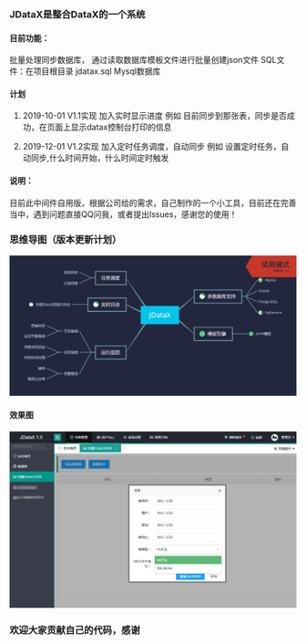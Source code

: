 ### JDataX是整合DataX的一个系统

#### 目前功能：
  批量处理同步数据库， 通过读取数据库模板文件进行批量创建json文件
  SQL文件：在项目根目录 jdatax.sql  Mysql数据库
  
#### 计划
1. 2019-10-01 V1.1实现 加入实时显示进度
    例如 目前同步到那张表，同步是否成功，在页面上显示datax控制台打印的信息

2. 2019-12-01 V1.2实现 加入定时任务调度，自动同步
    例如 设置定时任务，自动同步,什么时间开始，什么时间定时触发

#### 说明：
  目前此中间件自用版，根据公司给的需求，自己制作的一个小工具，目前还在完善当中，遇到问题直接QQ问我，或者提出Issues，感谢您的使用！

### 思维导图（版本更新计划）
![JDataX思维导图](https://github.com/andotorg/JDataX/blob/master/JDataX.png)

#### 效果图
![xgt](https://github.com/andotorg/JDataX/blob/master/GSSB%7DZCF%25D%40E2J%5BH7X_1%5B66.png "效果图")

### 欢迎大家贡献自己的代码，感谢
